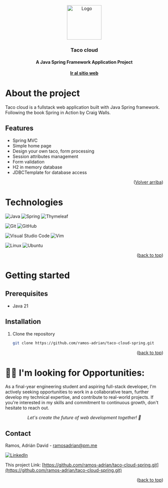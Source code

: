 <div align="center">
    <img src="https://i.imgur.com/RexRoIu.jpeg" alt="Logo" height="110">
<h3 align="center">Taco cloud</h3>
<h4 align="center">A Java Spring Framework Application Project</h4>
    <a href=""><strong>Ir al sitio web</strong></a>
</div>

# About the project

Taco cloud is a fullstack web application built with Java Spring framework. Following the book Spring in Action by Craig Walls.

## Features

* Spring MVC
* Simple home page
* Design your own taco, form processing
* Session attributes management
* Form validation
* H2 in memory database
* JDBCTemplate for database access

<p align="right">(<a href="#readme-top">Volver arriba</a>)</p>

# Technologies

![Java](https://img.shields.io/badge/java-%23ED8B00.svg?style=for-the-badge&logo=openjdk&logoColor=white) ![Spring](https://img.shields.io/badge/spring-%236DB33F.svg?style=for-the-badge&logo=spring&logoColor=white) ![Thymeleaf](https://img.shields.io/badge/Thymeleaf-%23005C0F.svg?style=for-the-badge&logo=Thymeleaf&logoColor=white)

![Git](https://img.shields.io/badge/git-%23F05033.svg?style=for-the-badge&logo=git&logoColor=white) ![GitHub](https://img.shields.io/badge/github-%23121011.svg?style=for-the-badge&logo=github&logoColor=white)

![Visual Studio Code](https://img.shields.io/badge/Visual%20Studio%20Code-0078d7.svg?style=for-the-badge&logo=visual-studio-code&logoColor=white) ![Vim](https://img.shields.io/badge/VIM-%2311AB00.svg?style=for-the-badge&logo=vim&logoColor=white)

![Linux](https://img.shields.io/badge/Linux-FCC624?style=for-the-badge&logo=linux&logoColor=black) ![Ubuntu](https://img.shields.io/badge/Ubuntu-E95420?style=for-the-badge&logo=ubuntu&logoColor=white)

<p align="right">(<a href="#readme-top">back to top</a>)</p>

<!-- GETTING STARTED -->

# Getting started

## Prerequisites

* Java 21

## Installation

1. Clone the repository

   ```sh
   git clone https://github.com/ramos-adrian/taco-cloud-spring.git
   ```

<p align="right">(<a href="#readme-top">back to top</a>)</p>

<!-- CONTACT -->
# 👨‍💻 I'm looking for Opportunities:

As a final-year engineering student and aspiring full-stack developer, I'm actively seeking opportunities to work in a collaborative team, further develop my technical expertise, and contribute to real-world projects. If you're interested in my skills and commitment to continuous growth, don't hesitate to reach out.

<p align="center"><cite>Let's create the future of web development together! 🚀</cite></p>

<!-- CONTACT -->

## Contact

Ramos, Adrián David - ramosadrian@pm.me

[![LinkedIn](https://img.shields.io/badge/linkedin-%230077B5.svg?style=for-the-badge&logo=linkedin&logoColor=white)](https://www.linkedin.com/in/adrian-david-ramos/)

This project
Link: [https://github.com/ramos-adrian/taco-cloud-spring.git](https://github.com/ramos-adrian/taco-cloud-spring.git)

<p align="right">(<a href="#readme-top">back to top</a>)</p>

<!-- MARKDOWN LINKS & IMAGES -->
<!-- https://www.markdownguide.org/basic-syntax/#reference-style-links -->
